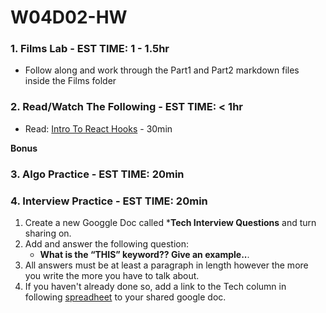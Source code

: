 # W04D02-HW

### 1. Films Lab - EST TIME: 1 - 1.5hr
 - Follow along and work through the Part1 and Part2 markdown files inside the Films folder

### 2. Read/Watch The Following - EST TIME: < 1hr

 - Read: [Intro To React Hooks](https://daveceddia.com/intro-to-hooks/) - 30min

 **Bonus**
 

### 3. Algo Practice - EST TIME: 20min

### 4.  Interview Practice - EST TIME: 20min

1.  Create a new Googgle Doc called ***Tech Interview Questions** and turn sharing on.
2. Add and answer the following question: 
   - **What is the “THIS” keyword?? Give an example..**.
3. All answers must be at least a paragraph in length however the more you write the more you have to talk about.
4. If you haven't already done so, add a link to the Tech column in following [spreadheet](https://docs.google.com/spreadsheets/d/1S9-poFULhpext3xjNmuU1g-raZGKkFrODEACrIRFLi0/edit#gid=0) to your shared google doc.
